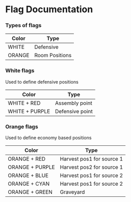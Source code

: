 # Flag Documentation

### Types of flags

| Color  | Type |
| ------------- | ------------- |
| WHITE  | Defensive  |
| ORANGE  | Room Positions |

### White flags

Used to define defensive positions

| Color  | Type |
| ------------- | ------------- |
| WHITE + RED  | Assembly point |
| WHITE + PURPLE  | Defensive point |

### Orange flags

Used to define economy based positions

| Color  | Type |
| ------------- | ------------- |
| ORANGE + RED  | Harvest pos1 for source 1  |
| ORANGE + PURPLE | Harvest pos2 for source 1 |
| ORANGE + BLUE | Harvest pos1 for source 2 |
| ORANGE + CYAN | Harvest pos1 for source 2 |
| ORANGE + GREEN | Graveyard |